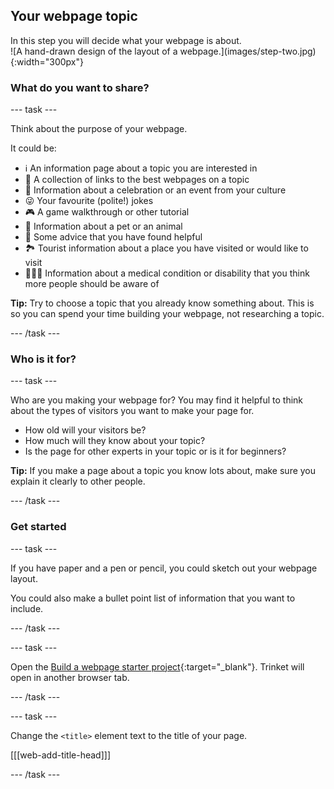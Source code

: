 ## Your webpage topic
 
<div style="display: flex; flex-wrap: wrap">
<div style="flex-basis: 200px; flex-grow: 1; margin-right: 15px;">
In this step you will decide what your webpage is about.
</div>
<div>
![A hand-drawn design of the layout of a webpage.](images/step-two.jpg){:width="300px"}
</div>
</div>

### What do you want to share?

--- task ---

Think about the purpose of your webpage.

It could be:

+ ℹ️ An information page about a topic you are interested in
+ 🔗 A collection of links to the best webpages on a topic
+ 🧧 Information about a celebration or an event from your culture
+ 😜 Your favourite (polite!) jokes
+ 🎮 A game walkthrough or other tutorial
+ 🐙 Information about a pet or an animal
+ 💬 Some advice that you have found helpful
+ 🏞️ Tourist information about a place you have visited or would like to visit
+ 👩🏿‍🦼 Information about a medical condition or disability that you think more people should be aware of 

**Tip:** Try to choose a topic that you already know something about. This is so you can spend your time building your webpage, not researching a topic.

--- /task ---

### Who is it for?

--- task ---

Who are you making your webpage for? You may find it helpful to think about the types of visitors you want to make your page for. 

+ How old will your visitors be? 
+ How much will they know about your topic? 
+ Is the page for other experts in your topic or is it for beginners? 

**Tip:** If you make a page about a topic you know lots about, make sure you explain it clearly to other people.

--- /task ---

### Get started

--- task ---

If you have paper and a pen or pencil, you could sketch out your webpage layout. 

You could also make a bullet point list of information that you want to include. 

--- /task ---

--- task ---

Open the [Build a webpage starter project](https://trinket.io/embed/html/a61473a691){:target="_blank"}. Trinket will open in another browser tab.

--- /task ---

--- task ---

Change the `<title>` element text to the title of your page. 

[[[web-add-title-head]]]

--- /task ---

